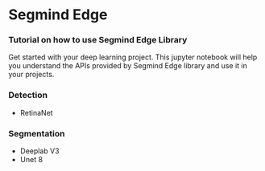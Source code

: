 # Segmind Edge

### Tutorial on how to use Segmind Edge Library

Get started with your deep learning project. This jupyter notebook will help you understand the APIs provided by Segmind Edge library and use it in your projects. 

### Detection
- RetinaNet

### Segmentation
- Deeplab V3
- Unet 8
